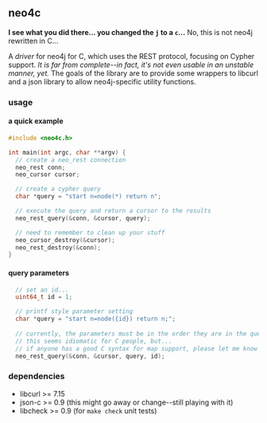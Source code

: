 ## neo4c
**I see what you did there... you changed the `j` to a `c`...** No, this is not neo4j rewritten in C...

A *driver* for neo4j for C, which uses the REST protocol, focusing on Cypher support. *It is far from complete--in fact, 
it's not even usable in an unstable manner, yet.*
The goals of the library are to provide some wrappers to libcurl and a json library to allow neo4j-specific
utility functions.

### usage

#### a quick example
```C
#include <neo4c.h>

int main(int argc, char **argv) {
  // create a neo_rest connection
  neo_rest conn;
  neo_cursor cursor;

  // create a cypher query
  char *query = "start n=node(*) return n";

  // execute the query and return a cursor to the results
  neo_rest_query(&conn, &cursor, query);

  // need to remember to clean up your stuff
  neo_cursor_destroy(&cursor);
  neo_rest_destroy(&conn);
}
```

#### query parameters
```C
  // set an id...
  uint64_t id = 1;

  // printf style parameter setting
  char *query = "start n=node({id}) return n;";
  
  // currently, the parameters must be in the order they are in the query
  // this seems idiomatic for C people, but...
  // if anyone has a good C syntax for map support, please let me know
  neo_rest_query(&conn, &cursor, query, id);
```

### dependencies
* libcurl >= 7.15
* json-c >= 0.9 (this might go away or change--still playing with it)
* libcheck >= 0.9 (for `make check` unit tests)

